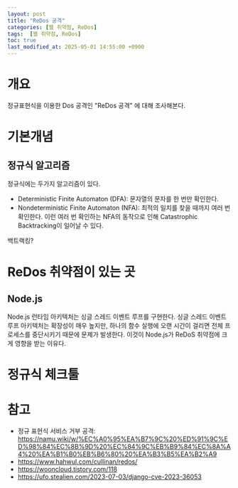 ```yaml
---
layout: post
title: "ReDos 공격"
categories: [웹 취약점, ReDos]
tags:  [웹 취약점, ReDos]
toc: true
last_modified_at: 2025-05-01 14:55:00 +0900
---
```


# 개요
정규표현식을 이용한 Dos 공격인 "ReDos 공격" 에 대해 조사해본다. 


# 기본개념

## 정규식 알고리즘
정규식에는 두가지 알고리즘이 있다.

- Deterministic Finite Automaton (DFA): 문자열의 문자를 한 번만 확인한다.
- Nondeterministic Finite Automaton (NFA): 최적의 일치를 찾을 때까지 여러 번 확인한다. 이런 여러 번 확인하는 NFA의 동작으로 인해 Catastrophic Backtracking이 일어날 수 있다.

백트랙킹?


# ReDos 취약점이 있는 곳
## Node.js
Node.js 런타임 아키텍처는 싱글 스레드 이벤트 루프를 구현한다. 싱글 스레드 이벤트 루프 아키텍처는 확장성이 매우 높지만, 하나의 함수 실행에 오랜 시간이 걸리면 전체 프로세스를 중단시키기 때문에 문제가 발생한다. 이것이 Node.js가 ReDoS 취약점에 크게 영향을 받는 이유다.

# 정규식 체크툴




# 참고 
- 정규 표현식 서비스 거부 공격: https://namu.wiki/w/%EC%A0%95%EA%B7%9C%20%ED%91%9C%ED%98%84%EC%8B%9D%20%EC%84%9C%EB%B9%84%EC%8A%A4%20%EA%B1%B0%EB%B6%80%20%EA%B3%B5%EA%B2%A9
- https://www.hahwul.com/cullinan/redos/
- https://wooncloud.tistory.com/118
- https://ufo.stealien.com/2023-07-03/django-cve-2023-36053